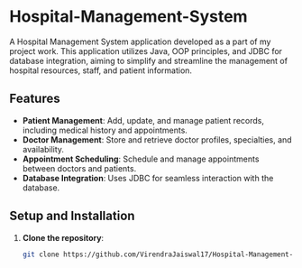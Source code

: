 # Hospital-Management-System

A Hospital Management System application developed as a part of my project work. This application utilizes Java, OOP principles, and JDBC for database integration, aiming to simplify and streamline the management of hospital resources, staff, and patient information.

## Features

- **Patient Management**: Add, update, and manage patient records, including medical history and appointments.
- **Doctor Management**: Store and retrieve doctor profiles, specialties, and availability.
- **Appointment Scheduling**: Schedule and manage appointments between doctors and patients.
- **Database Integration**: Uses JDBC for seamless interaction with the database.

## Setup and Installation

1. **Clone the repository**:
   ```bash
   git clone https://github.com/VirendraJaiswal17/Hospital-Management-System.git
